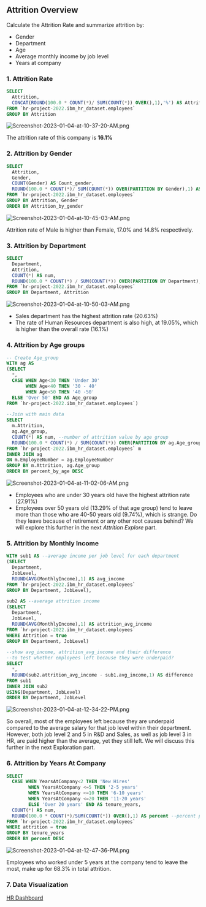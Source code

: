 ## Attrition Overview

Calculate the Attrition Rate and summarize attrition by:
* Gender
* Department
* Age
* Average monthly income by job level
* Years at company

### 1. Attrition Rate
```sql 
SELECT
  Attrition,
  CONCAT(ROUND(100.0 * COUNT(*)/ SUM(COUNT(*)) OVER(),1),'%') AS Attrition_rate
FROM `hr-project-2022.ibm_hr_dataset.employees` 
GROUP BY Attrition
```
![Screenshot-2023-01-04-at-10-37-20-AM.png](https://i.postimg.cc/76wxBD6J/Screenshot-2023-01-04-at-10-37-20-AM.png)

The attrition rate of this company is **16.1%**

### 2. Attrition by Gender
```sql
SELECT
  Attrition,
  Gender,
  COUNT(Gender) AS Count_gender,
  ROUND(100.0 * COUNT(*)/ SUM(COUNT(*)) OVER(PARTITION BY Gender),1) AS Attrition_by_gender
FROM `hr-project-2022.ibm_hr_dataset.employees` 
GROUP BY Attrition, Gender
ORDER BY Attrition_by_gender
```
![Screenshot-2023-01-04-at-10-45-03-AM.png](https://i.postimg.cc/CxRH1pw8/Screenshot-2023-01-04-at-10-45-03-AM.png)

Attrition rate of Male is higher than Female, 17.0% and 14.8% respectively.

### 3. Attrition by Department
```sql
SELECT
  Department,
  Attrition,
  COUNT(*) AS num,
  ROUND(100.0 * COUNT(*) / SUM(COUNT(*)) OVER(PARTITION BY Department),2) AS percent
FROM `hr-project-2022.ibm_hr_dataset.employees`
GROUP BY Department, Attrition
```
![Screenshot-2023-01-04-at-10-50-03-AM.png](https://i.postimg.cc/50K2jT4H/Screenshot-2023-01-04-at-10-50-03-AM.png)

* Sales department has the highest attrition rate (20.63%)
* The rate of Human Resources department is also high, at 19.05%, which is higher than the overall rate (16.1%)

### 4. Attrition by Age groups
```sql
-- Create Age_group
WITH ag AS
(SELECT
  *,
  CASE WHEN Age<30 THEN 'Under 30'
       WHEN Age<40 THEN '30 - 40'
       WHEN Age<50 THEN '40 -50'
  ELSE 'Over 50' END AS Age_group
FROM `hr-project-2022.ibm_hr_dataset.employees`)

--Join with main data
SELECT
  m.Attrition,
  ag.Age_group,
  COUNT(*) AS num, --number of attrition value by age group
  ROUND(100.0 * COUNT(*) / SUM(COUNT(*)) OVER(PARTITION BY ag.Age_group),2) AS percent_by_age --percent of attrition by age group
FROM `hr-project-2022.ibm_hr_dataset.employees` m
INNER JOIN ag
ON m.EmployeeNumber = ag.EmployeeNumber
GROUP BY m.Attrition, ag.Age_group
ORDER BY percent_by_age DESC
```
![Screenshot-2023-01-04-at-11-02-06-AM.png](https://i.postimg.cc/BvLjHJzT/Screenshot-2023-01-04-at-11-02-06-AM.png)

* Employees who are under 30 years old have the highest attrition rate (27.91%)
* Employees over 50 years old (13.29% of that age group) tend to leave more than those who are 40-50 years old (9.74%), which is strange. Do they leave because of retirement or any other root causes behind? We will explore this further in the next _Attrition Explore_ part.

### 5. Attrition by Monthly Income 
```sql
WITH sub1 AS --average income per job level for each department
(SELECT
  Department,
  JobLevel,
  ROUND(AVG(MonthlyIncome),1) AS avg_income
FROM `hr-project-2022.ibm_hr_dataset.employees` 
GROUP BY Department, JobLevel),

sub2 AS --average attrition income
(SELECT
  Department,
  JobLevel,
  ROUND(AVG(MonthlyIncome),1) AS attrition_avg_income
FROM `hr-project-2022.ibm_hr_dataset.employees`
WHERE Attrition = true
GROUP BY Department, JobLevel)

--show avg_income, attrition_avg_income and their difference
--to test whether employees left because they were underpaid?
SELECT 
  *,
  ROUND(sub2.attrition_avg_income - sub1.avg_income,1) AS difference
FROM sub1
INNER JOIN sub2
USING(Department, JobLevel)
ORDER BY Department, JobLevel
```
![Screenshot-2023-01-04-at-12-34-22-PM.png](https://i.postimg.cc/zD6x9Y4V/Screenshot-2023-01-04-at-12-34-22-PM.png) 

So overall, most of the employees left because they are underpaid compared to the average salary for that job level within their department.
However, both job level 2 and 5 in R&D and Sales, as well as job level 3 in HR, are paid higher than the average, yet they still left. We will discuss this further in the next Exploration part.

### 6. Attrition by Years At Company
```sql
SELECT 
  CASE WHEN YearsAtCompany<2 THEN 'New Hires'
        WHEN YearsAtCompany <=5 THEN '2-5 years'
        WHEN YearsAtCompany <=10 THEN '6-10 years'
        WHEN YearsAtCompany <=20 THEN '11-20 years'
        ELSE 'Over 20 years' END AS tenure_years,
  COUNT(*) AS num,
  ROUND(100.0 * COUNT(*)/SUM(COUNT(*)) OVER(),1) AS percent --percent per total attrition 
FROM `hr-project-2022.ibm_hr_dataset.employees` 
WHERE attrition = true
GROUP BY tenure_years
ORDER BY percent DESC
```
![Screenshot-2023-01-04-at-12-47-36-PM.png](https://i.postimg.cc/2yWj2fLP/Screenshot-2023-01-04-at-12-47-36-PM.png)

Employees who worked under 5 years at the company tend to leave the most, make up for 68.3% in total attrition.

### 7. Data Visualization

[HR Dashboard](https://public.tableau.com/views/hr_viz/Dashboard1?:language=en-US&:display_count=n&:origin=viz_share_link)
